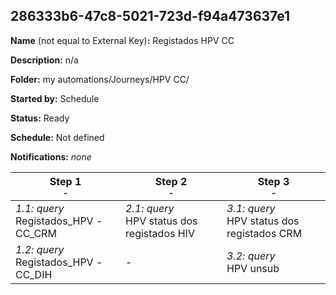 ## 286333b6-47c8-5021-723d-f94a473637e1

**Name** (not equal to External Key)**:** Registados HPV CC

**Description:** n/a

**Folder:** my automations/Journeys/HPV CC/

**Started by:** Schedule

**Status:** Ready

**Schedule:** Not defined

**Notifications:** _none_


| Step 1<br>_<small>-</small>_ | Step 2<br>_<small>-</small>_ | Step 3<br>_<small>-</small>_ |
| --- | --- | --- |
| _1.1: query_<br>Registados_HPV -CC_CRM | _2.1: query_<br>HPV status dos registados HIV | _3.1: query_<br>HPV status dos registados CRM |
| _1.2: query_<br>Registados_HPV -CC_DIH | - | _3.2: query_<br>HPV unsub |
